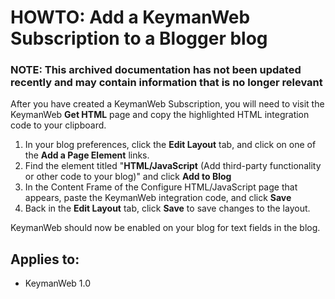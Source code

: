 # HOWTO: Add a KeymanWeb Subscription to a Blogger blog

### **NOTE**: This archived documentation has not been updated recently and may contain information that is no longer relevant


<p>After you have created a KeymanWeb Subscription, you will need to visit the KeymanWeb <b>Get HTML</b> page and copy the highlighted HTML integration code to your clipboard.</p>

<ol>
<li>In your blog preferences, click the <b>Edit Layout</b> tab, and click on one of the <b>Add a Page Element</b> links.</li>
<li>Find the element titled "<b>HTML/JavaScript</b> (Add third-party functionality or other code to your blog)" and click <b>Add to Blog</b></li>
<li>In the Content Frame of the Configure HTML/JavaScript page that appears, paste the KeymanWeb integration code, and click <b>Save</b></li>
<li>Back in the <b>Edit Layout</b> tab, click <b>Save</b> to save changes to the layout.</li>
</ol>

<p>KeymanWeb should now be enabled on your blog for text fields in the blog.</p>

## Applies to:
 * KeymanWeb 1.0
